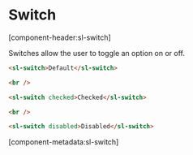 # Switch

[component-header:sl-switch]

Switches allow the user to toggle an option on or off. 

```html preview
<sl-switch>Default</sl-switch>

<br />

<sl-switch checked>Checked</sl-switch>

<br />

<sl-switch disabled>Disabled</sl-switch>
```

[component-metadata:sl-switch]
